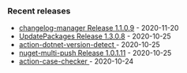 <!-- ### Hi there 👋 -->

### Recent releases
<!-- recent_releases starts -->
* [changelog-manager Release 1.1.0.9](https://github.com/credfeto/changelog-manager/releases/tag/v1.1.0.9) - 2020-11-20
* [UpdatePackages Release 1.3.0.8](https://github.com/credfeto/UpdatePackages/releases/tag/v1.3.0.8) - 2020-10-25
* [action-dotnet-version-detect ](https://github.com/credfeto/action-dotnet-version-detect/releases/tag/v1.1.1) - 2020-10-25
* [nuget-multi-push Release 1.0.1.11](https://github.com/credfeto/nuget-multi-push/releases/tag/v1.0.1.11) - 2020-10-25
* [action-case-checker ](https://github.com/credfeto/action-case-checker/releases/tag/v1.1) - 2020-10-24
<!-- recent_releases ends -->


<!--
**credfeto/credfeto** is a ✨ _special_ ✨ repository because its `README.md` (this file) appears on your GitHub profile.

Here are some ideas to get you started:

- 🔭 I’m currently working on ...
- 🌱 I’m currently learning ...
- 👯 I’m looking to collaborate on ...
- 🤔 I’m looking for help with ...
- 💬 Ask me about ...
- 📫 How to reach me: ...
- 😄 Pronouns: ...
- ⚡ Fun fact: ...
-->
